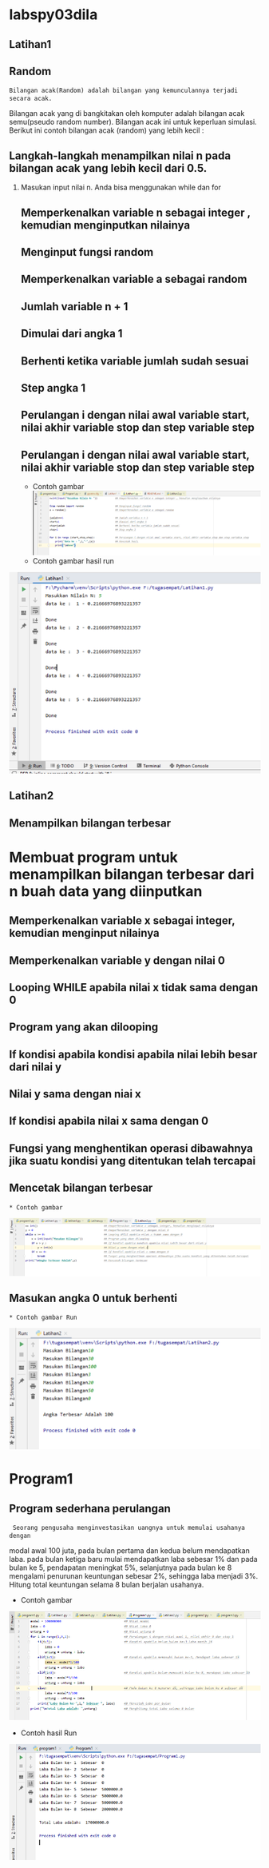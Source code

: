 # labspy03dila

## Latihan1
 ## Random
	Bilangan acak(Random) adalah bilangan yang kemunculannya terjadi secara acak.
Bilangan acak yang di bangkitakan oleh komputer adalah bilangan acak semu(pseudo random number).
Bilangan acak ini untuk keperluan simulasi.
  Berikut ini contoh bilangan acak (random) yang lebih kecil :
  ## Langkah-langkah menampilkan nilai n pada bilangan acak yang lebih kecil dari 0.5.

1. Masukan input nilai n. Anda bisa menggunakan while dan for
	## Memperkenalkan variable n sebagai integer , kemudian menginputkan nilainya
	## Menginput fungsi random
	## Memperkenalkan variable a sebagai random
	## Jumlah variable n + 1
	## Dimulai dari angka 1
	## Berhenti ketika variable jumlah sudah sesuai
	## Step angka 1
	## Perulangan i dengan nilai awal variable start, nilai akhir variable stop dan step variable step
	## Perulangan i dengan nilai awal variable start, nilai akhir variable stop dan step variable step

   * Contoh gambar
![input end](https://github.com/dilah199/labspy03dila/blob/master/gambar/Latihan1.PNG)
   * Contoh gambar hasil run

![output end](https://github.com/dilah199/labspy03dila/blob/master/gambar/RUNLATIHAN1.PNG)


## Latihan2
   ## Menampilkan bilangan terbesar
# Membuat program untuk menampilkan bilangan terbesar dari n buah data yang diinputkan

  ## Memperkenalkan variable x sebagai integer, kemudian menginput nilainya
  ## Memperkenalkan variable y dengan nilai 0
  ## Looping WHILE apabila nilai x tidak sama dengan 0
  ## Program yang akan dilooping
  ## If kondisi apabila kondisi apabila nilai lebih besar dari nilai y
  ## Nilai y sama dengan niai x
  ## If kondisi apabila nilai x sama dengan 0
  ## Fungsi yang menghentikan operasi dibawahnya jika suatu kondisi yang ditentukan telah tercapai
  ## Mencetak bilangan terbesar

    * Contoh gambar
![input end](https://github.com/dilah199/labspy03dila/blob/master/gambar/Latihan2.PNG)

 ## Masukan angka 0 untuk berhenti
    * Contoh gambar Run
![output end](https://github.com/dilah199/labspy03dila/blob/master/gambar/RunLatihan2.PNG)


# Program1
 ## Program sederhana perulangan
     Seorang pengusaha menginvestasikan uangnya untuk memulai usahanya dengan
modal awal 100 juta, pada bulan pertama dan kedua belum mendapatkan laba. pada
bulan ketiga baru mulai mendapatkan laba sebesar 1% dan pada bulan ke 5,
pendapatan meningkat 5%, selanjutnya pada bulan ke 8 mengalami penurunan
keuntungan sebesar 2%, sehingga laba menjadi 3%. Hitung total keuntungan selama 8
bulan berjalan usahanya.

   * Contoh gambar

![input end](https://github.com/dilah199/labspy03dila/blob/master/gambar/Program1.PNG)

   * Contoh hasil Run

![output end](https://github.com/dilah199/labspy03dila/blob/master/gambar/RunProgram1.PNG)
